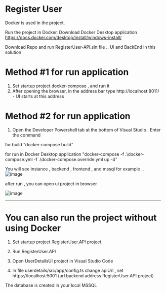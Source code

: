 # Register User

Docker is used in the project.

Run the project in Docker.
Download Docker Desktop application  https://docs.docker.com/desktop/install/windows-install/

Download Repo and run RegisterUser-API.sln file ..  UI and BackEnd in this solution

# Method #1 for run application

1) Set startup project docker-compose , and run it 
2) After opening the browser, in the address bar type  http://localhost:8011/  - UI starts at this address
 
# Method #2 for run application
 
1) Open the Developer Powershell tab at the bottom of Visual Studio.. Enter the command
 
 for build
"docker-compose build"

for run in Docker Desktop application 
"docker-compose -f .\docker-compose.yml -f .\docker-compose.override.yml up -d"


You will see instance , backend , frontend , and mssql 
for example ..
![image](https://user-images.githubusercontent.com/46989769/229551315-5437592c-495d-41f1-97e9-59c57057d27b.png)


after run , you can open ui project in browser

![image](https://user-images.githubusercontent.com/46989769/229552051-55cc319a-e92f-4063-a1c7-00264cb0cc2e.png)

---------------------------------------------------------------

# You can also run the project without using Docker

1) Set startup project RegisterUser.API project

2) Run RegisterUser.API

3) Open UserDetailsUI  project in Visual Studio Code
 
4) In file userdetails/src/app/config.ts
   change apiUrl , set https://localhost:5001 (url backend address RegisterUser.API  project)
   
 The database is created in your local MSSQL
